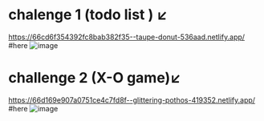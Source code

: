 # chalenge 1 (todo list ) ↙
https://66cd6f354392fc8bab382f35--taupe-donut-536aad.netlify.app/
#here
![image](https://github.com/user-attachments/assets/f2def8ee-b825-416d-8ffa-3233022ec707)

# challenge 2 (X-O game)↙
https://66d169e907a0751ce4c7fd8f--glittering-pothos-419352.netlify.app/
#here
![image](https://github.com/user-attachments/assets/7d630e64-7530-4749-b11b-7c750cd78e12)

